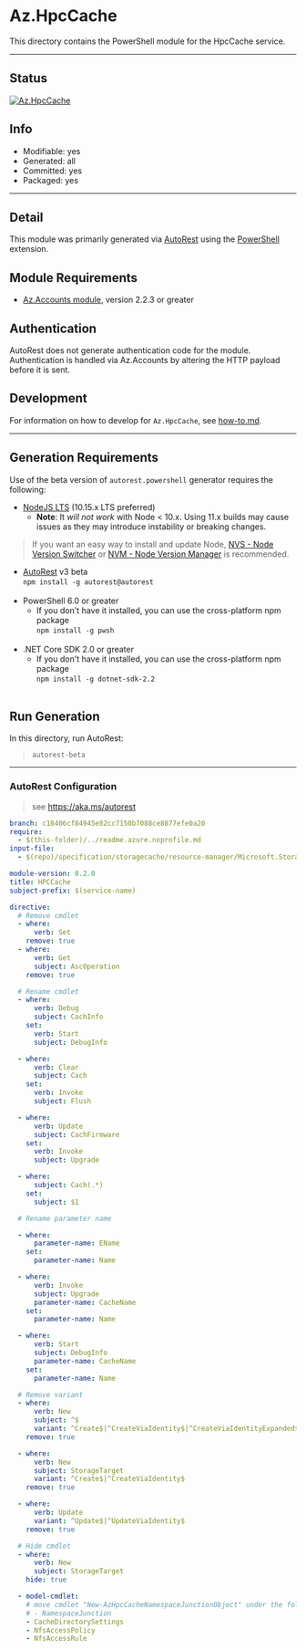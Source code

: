 <!-- region Generated -->
# Az.HpcCache
This directory contains the PowerShell module for the HpcCache service.

---
## Status
[![Az.HpcCache](https://img.shields.io/powershellgallery/v/Az.HpcCache.svg?style=flat-square&label=Az.HpcCache "Az.HpcCache")](https://www.powershellgallery.com/packages/Az.HpcCache/)

## Info
- Modifiable: yes
- Generated: all
- Committed: yes
- Packaged: yes

---
## Detail
This module was primarily generated via [AutoRest](https://github.com/Azure/autorest) using the [PowerShell](https://github.com/Azure/autorest.powershell) extension.

## Module Requirements
- [Az.Accounts module](https://www.powershellgallery.com/packages/Az.Accounts/), version 2.2.3 or greater

## Authentication
AutoRest does not generate authentication code for the module. Authentication is handled via Az.Accounts by altering the HTTP payload before it is sent.

## Development
For information on how to develop for `Az.HpcCache`, see [how-to.md](how-to.md).
<!-- endregion -->

---
## Generation Requirements
Use of the beta version of `autorest.powershell` generator requires the following:
- [NodeJS LTS](https://nodejs.org) (10.15.x LTS preferred)
  - **Note**: It *will not work* with Node < 10.x. Using 11.x builds may cause issues as they may introduce instability or breaking changes.
> If you want an easy way to install and update Node, [NVS - Node Version Switcher](../nodejs/installing-via-nvs.md) or [NVM - Node Version Manager](../nodejs/installing-via-nvm.md) is recommended.
- [AutoRest](https://aka.ms/autorest) v3 beta <br>`npm install -g autorest@autorest`<br>&nbsp;
- PowerShell 6.0 or greater
  - If you don't have it installed, you can use the cross-platform npm package <br>`npm install -g pwsh`<br>&nbsp;
- .NET Core SDK 2.0 or greater
  - If you don't have it installed, you can use the cross-platform npm package <br>`npm install -g dotnet-sdk-2.2`<br>&nbsp;

## Run Generation
In this directory, run AutoRest:
> `autorest-beta`

---
### AutoRest Configuration
> see https://aka.ms/autorest

``` yaml
branch: c18406cf84945e82cc7150b7088ce8877efe0a20
require:
  - $(this-folder)/../readme.azure.noprofile.md
input-file:
  - $(repo)/specification/storagecache/resource-manager/Microsoft.StorageCache/stable/2021-03-01/storagecache.json

module-version: 0.2.0
title: HPCCache
subject-prefix: $(service-name)

directive:
  # Remove cmdlet
  - where:
      verb: Set
    remove: true
  - where:
      verb: Get
      subject: AscOperation
    remove: true

  # Rename cmdlet
  - where:
      verb: Debug
      subject: CachInfo
    set:
      verb: Start
      subject: DebugInfo

  - where:
      verb: Clear
      subject: Cach
    set:
      verb: Invoke
      subject: Flush

  - where:
      verb: Update
      subject: CachFirmware
    set:
      verb: Invoke
      subject: Upgrade    

  - where:
      subject: Cach(.*)
    set:
      subject: $1

  # Rename parameter name

  - where:
      parameter-name: EName
    set:
      parameter-name: Name

  - where:
      verb: Invoke
      subject: Upgrade
      parameter-name: CacheName
    set:
      parameter-name: Name

  - where:
      verb: Start
      subject: DebugInfo
      parameter-name: CacheName
    set:
      parameter-name: Name

  # Remove variant
  - where:
      verb: New
      subject: ^$
      variant: ^Create$|^CreateViaIdentity$|^CreateViaIdentityExpanded$
    remove: true

  - where:
      verb: New
      subject: StorageTarget
      variant: ^Create$|^CreateViaIdentity$
    remove: true

  - where:
      verb: Update
      variant: ^Update$|^UpdateViaIdentity$
    remove: true

  # Hide cmdlet
  - where:
      verb: New
      subject: StorageTarget
    hide: true

  - model-cmdlet:
    # move cmdlet "New-AzHpcCacheNamespaceJunctionObject" under the folder autogen-model-cmdlets to the folder custom
    # - NamespaceJunction 
    - CacheDirectorySettings
    - NfsAccessPolicy
    - NfsAccessRule
```
